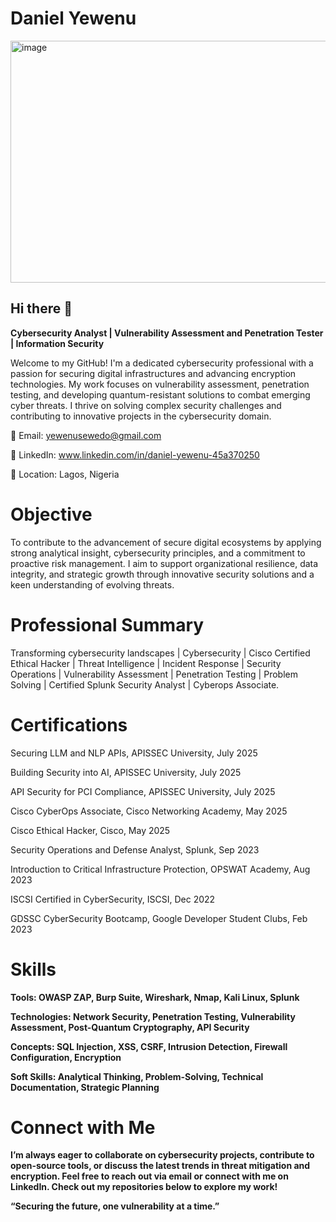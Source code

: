# Daniel Yewenu
<img width="1537" height="387" alt="image" src="https://github.com/user-attachments/assets/ef383e29-a77b-4613-8f07-b642ac7461a9" />

## Hi there 👋
**Cybersecurity Analyst | Vulnerability Assessment and Penetration Tester | Information Security**

Welcome to my GitHub! I'm a dedicated cybersecurity professional with a passion for securing digital infrastructures and advancing encryption technologies. My work focuses on vulnerability assessment, penetration testing, and developing quantum-resistant solutions to combat emerging cyber threats. I thrive on solving complex security challenges and contributing to innovative projects in the cybersecurity domain.

📧 Email: yewenusewedo@gmail.com

🔗 LinkedIn: www.linkedin.com/in/daniel-yewenu-45a370250

📍 Location: Lagos, Nigeria

# Objective
To contribute to the advancement of secure digital ecosystems by applying strong analytical insight, 
cybersecurity principles, and a commitment to proactive risk management. I aim to support 
organizational resilience, data integrity, and strategic growth through innovative security solutions 
and a keen understanding of evolving threats. 

# Professional Summary
Transforming cybersecurity landscapes | Cybersecurity | Cisco Certified Ethical Hacker | Threat Intelligence | Incident Response | Security Operations | Vulnerability Assessment | Penetration Testing | Problem Solving | Certified Splunk Security Analyst | Cyberops Associate.

# Certifications

Securing LLM and NLP APIs, APISSEC University, July 2025

Building Security into AI, APISSEC University, July 2025

API Security for PCI Compliance, APISSEC University, July 2025

Cisco CyberOps Associate, Cisco Networking Academy, May 2025

Cisco Ethical Hacker, Cisco, May 2025

Security Operations and Defense Analyst, Splunk, Sep 2023

Introduction to Critical Infrastructure Protection, OPSWAT Academy, Aug 2023

ISCSI Certified in CyberSecurity, ISCSI, Dec 2022

GDSSC CyberSecurity Bootcamp, Google Developer Student Clubs, Feb 2023

# Skills

**Tools: OWASP ZAP, Burp Suite, Wireshark, Nmap, Kali Linux, Splunk**

**Technologies: Network Security, Penetration Testing, Vulnerability Assessment, Post-Quantum Cryptography, API Security**

**Concepts: SQL Injection, XSS, CSRF, Intrusion Detection, Firewall Configuration, Encryption**

**Soft Skills: Analytical Thinking, Problem-Solving, Technical Documentation, Strategic Planning**

# Connect with Me
**I’m always eager to collaborate on cybersecurity projects, contribute to open-source tools, or discuss the latest trends in threat mitigation and encryption. Feel free to reach out via email or connect with me on LinkedIn. Check out my repositories below to explore my work!**

**“Securing the future, one vulnerability at a time.”**
